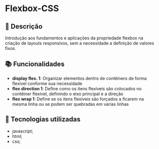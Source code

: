 # Flexbox-CSS


## :memo: Descrição
Introdução aos fundamentos e aplicações da propriedade flexbox na criação de layouts responsivos, sem a necessidade a definição de valores fixos.

## :books: Funcionalidades
* <b>display flex. 1</b>: Organizar elementos dentro de contêiners de forma flexível conforme sua necessidade
* <b>flex direction 1</b>: Define como os itens flexíveis são colocados no contêiner flexível, definindo o eixo principal e a direção 
* <b>flex wrap 1</b>: Define se os itens flexíveis são forçados a ficarem na mesma linha ou se podem ser quebradas em varias linhas

## :wrench: Tecnologias utilizadas
* javascript;
* html;
* css;
